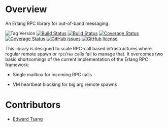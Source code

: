 # Overview
An Erlang RPC library for out-of-band messaging.

![Tag Version](https://img.shields.io/github/tag/priestjim/gen_rpc.svg)
[![Build Status](https://travis-ci.org/priestjim/gen_rpc.svg?branch=master)](https://travis-ci.org/priestjim/gen_rpc) [![Build Status](https://travis-ci.org/priestjim/gen_rpc.svg?branch=develop)](https://travis-ci.org/priestjim/gen_rpc) [![Coverage Status](https://coveralls.io/repos/priestjim/gen_rpc/badge.svg?branch=develop&service=github)](https://coveralls.io/github/priestjim/gen_rpc?branch=develop) [![Coverage Status](https://coveralls.io/repos/priestjim/gen_rpc/badge.svg?branch=master&service=github)](https://coveralls.io/github/priestjim/gen_rpc?branch=master)
[![GitHub issues](https://img.shields.io/github/issues/priestjim/gen_rpc.svg)](https://github.com/priestjim/gen_rpc/issues)
[![GitHub license](https://img.shields.io/badge/license-Apache%202-blue.svg)](https://raw.githubusercontent.com/priestjim/gen_rpc/master/LICENSE)

This library is designed to scale RPC-call based infrastructures where regular remote spawn or `rpc`/`rex` calls fail to manage that.
It overcomes two basic shortcomings of the current implementation of the Erlang RPC framework:

- Single mailbox for incoming RPC calls

- VM heartbeat blocking for big arg remote spawns

# Contributors

- [Edward Tsang](https://github.com/linearregression)
